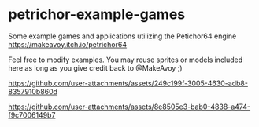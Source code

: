 # petrichor-example-games

Some example games and applications utilizing the Petichor64 engine https://makeavoy.itch.io/petrichor64

Feel free to modify examples. You may reuse sprites or models included here as long as you give credit back to @MakeAvoy ;)


https://github.com/user-attachments/assets/249c199f-3005-4630-adb8-8357910b860d

https://github.com/user-attachments/assets/8e8505e3-bab0-4838-a474-f9c7006149b7


